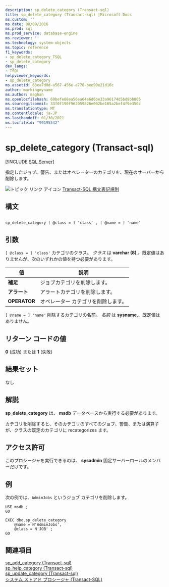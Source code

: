 ```yaml
---
description: sp_delete_category (Transact-sql)
title: sp_delete_category (Transact-sql) |Microsoft Docs
ms.custom: ''
ms.date: 08/09/2016
ms.prod: sql
ms.prod_service: database-engine
ms.reviewer: ''
ms.technology: system-objects
ms.topic: reference
f1_keywords:
- sp_delete_category_TSQL
- sp_delete_category
dev_langs:
- TSQL
helpviewer_keywords:
- sp_delete_category
ms.assetid: 63ea7d0d-a567-456e-a778-bee99e21d16c
author: markingmyname
ms.author: maghan
ms.openlocfilehash: 69befe88ea56ea64e6d6be33a96174d5bd8bb805
ms.sourcegitcommit: 33f0f190f962059826e002be165a2bef4f9e350c
ms.translationtype: MT
ms.contentlocale: ja-JP
ms.lasthandoff: 01/30/2021
ms.locfileid: "99195542"
---
```

# <a name="sp_delete_category-transact-sql"></a>sp_delete_category (Transact-sql)
[!INCLUDE [SQL Server](../../includes/applies-to-version/sqlserver.md)]

  指定したジョブ、警告、またはオペレーターのカテゴリを、現在のサーバーから削除します。  
  
  
 ![トピック リンク アイコン](../../database-engine/configure-windows/media/topic-link.gif "トピック リンク アイコン") [Transact-SQL 構文表記規則](../../t-sql/language-elements/transact-sql-syntax-conventions-transact-sql.md)  
  
## <a name="syntax"></a>構文  
  
```  
  
sp_delete_category [ @class = ] 'class' , [ @name = ] 'name'   
```  
  
## <a name="arguments"></a>引数  
`[ @class = ] 'class'` カテゴリのクラス。 *クラス* は **varchar (8)**,、既定値はありませんが、次のいずれかの値を持つ必要があります。  
  
|値|説明|  
|-----------|-----------------|  
|**補足**|ジョブカテゴリを削除します。|  
|**アラート**|アラートカテゴリを削除します。|  
|**OPERATOR**|オペレーター カテゴリを削除します。|  
  
`[ @name = ] 'name'` 削除するカテゴリの名前。 *名前* は **sysname**,、既定値はありません。  
  
## <a name="return-code-values"></a>リターン コードの値  
 **0** (成功) または **1** (失敗)  
  
## <a name="result-sets"></a>結果セット  
 なし  
  
## <a name="remarks"></a>解説  
 **sp_delete_category** は、 **msdb** データベースから実行する必要があります。  
  
 カテゴリを削除すると、そのカテゴリのすべてのジョブ、警告、または演算子が、クラスの既定のカテゴリに recategorizes ます。  
  
## <a name="permissions"></a>アクセス許可  
 このプロシージャを実行できるのは、 **sysadmin** 固定サーバーロールのメンバーだけです。  
  
## <a name="examples"></a>例  
 次の例では、`AdminJobs` というジョブ カテゴリを削除します。  
  
```  
USE msdb ;  
GO   
  
EXEC dbo.sp_delete_category  
    @name = N'AdminJobs',  
    @class = N'JOB' ;  
GO   
```  
  
## <a name="see-also"></a>関連項目  
 [sp_add_category &#40;Transact-sql&#41;](../../relational-databases/system-stored-procedures/sp-add-category-transact-sql.md)   
 [sp_help_category &#40;Transact-sql&#41;](../../relational-databases/system-stored-procedures/sp-help-category-transact-sql.md)   
 [sp_update_category &#40;Transact-sql&#41;](../../relational-databases/system-stored-procedures/sp-update-category-transact-sql.md)   
 [システム ストアド プロシージャ &#40;Transact-SQL&#41;](../../relational-databases/system-stored-procedures/system-stored-procedures-transact-sql.md)  
  
  
